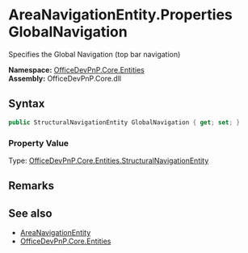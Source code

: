 # AreaNavigationEntity.Properties GlobalNavigation
 Specifies the Global Navigation (top bar navigation)   

**Namespace:** [OfficeDevPnP.Core.Entities](OfficeDevPnP.Core.Entities.md)  
**Assembly:** OfficeDevPnP.Core.dll  
## Syntax
```C#
public StructuralNavigationEntity GlobalNavigation { get; set; }
```

### Property Value
Type: [OfficeDevPnP.Core.Entities.StructuralNavigationEntity](OfficeDevPnP.Core.Entities.StructuralNavigationEntity.md)  

## Remarks
  
## See also
- [AreaNavigationEntity](OfficeDevPnP.Core.Entities.AreaNavigationEntity.md) 
- [OfficeDevPnP.Core.Entities](OfficeDevPnP.Core.Entities.md) 
